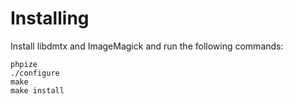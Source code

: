 Installing
==========

Install libdmtx and ImageMagick and run the following commands:

    phpize
    ./configure
    make
    make install